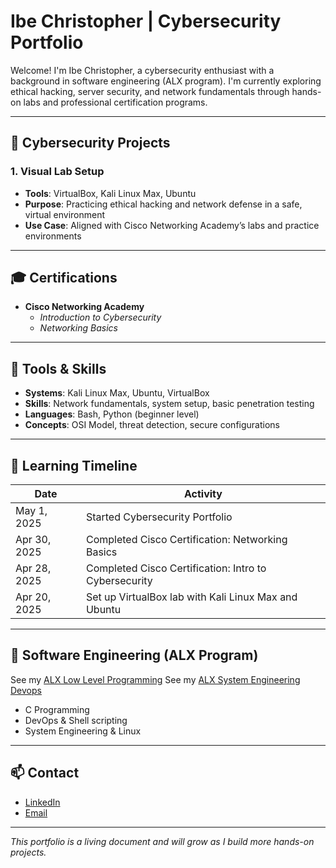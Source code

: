 # Ibe Christopher | Cybersecurity Portfolio

Welcome! I'm Ibe Christopher, a cybersecurity enthusiast with a background in software engineering (ALX program). I'm currently exploring ethical hacking, server security, and network fundamentals through hands-on labs and professional certification programs.

---

## 🔐 Cybersecurity Projects

### 1. Visual Lab Setup
- **Tools**: VirtualBox, Kali Linux Max, Ubuntu
- **Purpose**: Practicing ethical hacking and network defense in a safe, virtual environment  
- **Use Case**: Aligned with Cisco Networking Academy’s labs and practice environments

---

## 🎓 Certifications

- **Cisco Networking Academy**  
  - *Introduction to Cybersecurity*  
  - *Networking Basics*

---

## 🧰 Tools & Skills

- **Systems**: Kali Linux Max, Ubuntu, VirtualBox  
- **Skills**: Network fundamentals, system setup, basic penetration testing  
- **Languages**: Bash, Python (beginner level)  
- **Concepts**: OSI Model, threat detection, secure configurations

---

## 🧠 Learning Timeline

| Date        | Activity                                              |
|-------------|-------------------------------------------------------|
| May 1, 2025 | Started Cybersecurity Portfolio                       |
| Apr 30, 2025| Completed Cisco Certification: Networking Basics      |
| Apr 28, 2025| Completed Cisco Certification: Intro to Cybersecurity |
| Apr 20, 2025| Set up VirtualBox lab with Kali Linux Max and Ubuntu |

---

## 📘 Software Engineering (ALX Program)

See my [ALX Low Level Programming](https://github.com/Ibechristopheramogu/alx-low_level_programming)
See my [ALX System Engineering Devops](https://github.com/Ibechristopheramogu/alx-system_engineering-devops)
- C Programming  
- DevOps & Shell scripting  
- System Engineering & Linux

---

## 📫 Contact

- [LinkedIn](https://linkedin.com/in/christopher-ibe-26439a24b)  
- [Email](mailto:ibechristopher160@gmail.com)

---

*This portfolio is a living document and will grow as I build more hands-on projects.*
